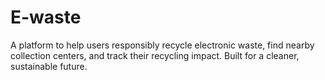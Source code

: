 # E-waste
A platform to help users responsibly recycle electronic waste, find nearby collection centers, and track their recycling impact. Built for a cleaner, sustainable future.
